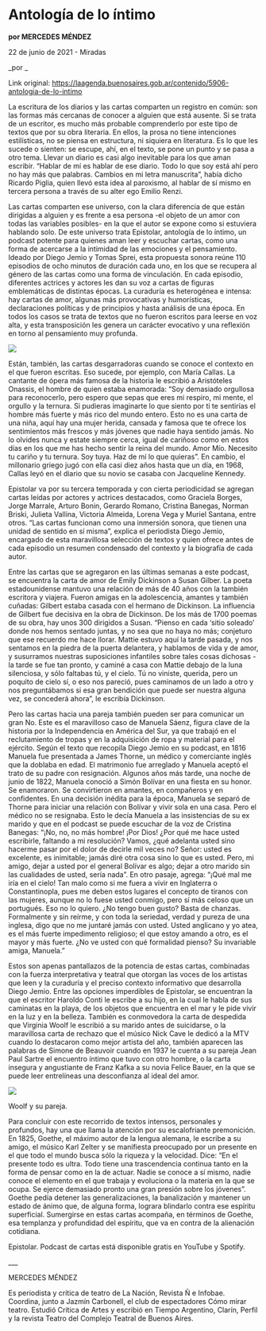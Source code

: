 # Antología de lo íntimo

**por MERCEDES MÉNDEZ**

22 de junio de 2021 - Miradas

_por _

Link original: https://laagenda.buenosaires.gob.ar/contenido/5906-antologia-de-lo-intimo



La escritura de los diarios y las cartas comparten un registro en común: son las formas más cercanas de conocer a alguien que está ausente. Si se trata de un escritor, es mucho más probable comprenderlo por este tipo de textos que por su obra literaria. En ellos, la prosa no tiene intenciones estilísticas, no se piensa en estructura, ni siquiera en literatura. Es lo que les sucede o sienten: se escupe, ahí, en el texto, se pone un punto y se pasa a otro tema. Llevar un diario es casi algo inevitable para los que aman escribir. “Hablar de mí es hablar de ese diario. Todo lo que soy está ahí pero no hay más que palabras. Cambios en mi letra manuscrita”, había dicho Ricardo Piglia, quien llevó esta idea al paroxismo, al hablar de sí mismo en tercera persona a través de su alter ego Emilio Renzi.




Las cartas comparten ese universo, con la clara diferencia de que están dirigidas a alguien y es frente a esa persona -el objeto de un amor con todas las variables posibles- en la que el autor se expone como si estuviera hablando solo. De este universo trata Epistolar, antología de lo íntimo, un podcast potente para quienes aman leer y escuchar cartas, como una forma de acercarse a la intimidad de las emociones y el pensamiento. Ideado por Diego Jemio y Tomas Sprei, esta propuesta sonora reúne 110 episodios de ocho minutos de duración cada uno, en los que se recupera al género de las cartas como una forma de vinculación. En cada episodio, diferentes actrices y actores les dan su voz a cartas de figuras emblemáticas de distintas épocas. La curaduría es heterogénea e intensa: hay cartas de amor, algunas más provocativas y humorísticas, declaraciones políticas y de principios y hasta análisis de una época. En todos los casos se trata de textos que no fueron escritos para leerse en voz alta, y esta transposición les genera un carácter evocativo y una reflexión en torno al pensamiento muy profunda.




![](https://cdn.feater.me/files/images/53557/af19557d-7746-4f2c-bfca-a7dafe4fea1f.jpeg)




Están, también, las cartas desgarradoras cuando se conoce el contexto en el que fueron escritas. Eso sucede, por ejemplo, con María Callas. La cantante de ópera más famosa de la historia le escribió a Aristóteles Onassis, el hombre de quien estaba enamorada: “Soy demasiado orgullosa para reconocerlo, pero espero que sepas que eres mi respiro, mi mente, el orgullo y la ternura. Si pudieras imaginarte lo que siento por ti te sentirías el hombre más fuerte y más rico del mundo entero. Esto no es una carta de una niña, aquí hay una mujer herida, cansada y famosa que te ofrece los sentimientos más frescos y más jóvenes que nadie haya sentido jamás. No lo olvides nunca y estate siempre cerca, igual de cariñoso como en estos días en los que me has hecho sentir la reina del mundo. Amor Mío. Necesito tu cariño y tu ternura. Soy tuya. Haz de mí lo que quieras”. En cambio, el millonario griego jugó con ella casi diez años hasta que un día, en 1968, Callas leyó en el diario que su novio se casaba con Jacqueline Kennedy.




Epistolar va por su tercera temporada y con cierta periodicidad se agregan cartas leídas por actores y actrices destacados, como Graciela Borges, Jorge Marrale, Arturo Bonin, Gerardo Romano, Cristina Banegas, Norman Briski, Julieta Vallina, Victoria Almeida, Lorena Vega y Muriel Santana, entre otros. “Las cartas funcionan como una inmersión sonora, que tienen una unidad de sentido en sí misma”, explica el periodista Diego Jemio, encargado de esta maravillosa selección de textos y quien ofrece antes de cada episodio un resumen condensado del contexto y la biografía de cada autor.




Entre las cartas que se agregaron en las últimas semanas a este podcast, se encuentra la carta de amor de Emily Dickinson a Susan Gilber. La poeta estadounidense mantuvo una relación de más de 40 años con la también escritora y viajera. Fueron amigas en la adolescencia, amantes y también cuñadas: Gilbert estaba casada con el hermano de Dickinson. La influencia de Gilbert fue decisiva en la obra de Dickinson. De los más de 1700 poemas de su obra, hay unos 300 dirigidos a Susan. “Pienso en cada ‘sitio soleado’ donde nos hemos sentado juntas, y no sea que no haya no más; conjeturo que ese recuerdo me hace llorar. Mattie estuvo aquí la tarde pasada, y nos sentamos en la piedra de la puerta delantera, y hablamos de vida y de amor, y susurramos nuestras suposiciones infantiles sobre tales cosas dichosas - la tarde se fue tan pronto, y caminé a casa con Mattie debajo de la luna silenciosa, y sólo faltabas tú, y el cielo. Tú no viniste, querida, pero un poquito de cielo sí, o eso nos pareció, pues caminamos de un lado a otro y nos preguntábamos si esa gran bendición que puede ser nuestra alguna vez, se concederá ahora”, le escribía Dickinson.




Pero las cartas hacia una pareja también pueden ser para comunicar un gran No. Este es el maravilloso caso de Manuela Sáenz, figura clave de la historia por la Independencia en América del Sur, ya que trabajó en el reclutamiento de tropas y en la adquisición de ropa y material para el ejército. Según el texto que recopila Diego Jemio en su podcast, en 1816 Manuela fue presentada a James Thorne, un médico y comerciante inglés que la doblaba en edad. El matrimonio fue arreglado y Manuela aceptó el trato de su padre con resignación. Algunos años más tarde, una noche de junio de 1822, Manuela conoció a Simón Bolívar en una fiesta en su honor. Se enamoraron. Se convirtieron en amantes, en compañeros y en confidentes. En una decisión inédita para la época, Manuela se separó de Thorne para iniciar una relación con Bolívar y vivir sola en una casa. Pero el médico no se resignaba. Esto le decía Manuela a las insistencias de su ex marido y que en el podcast se puede escuchar de la voz de Cristina Banegas: “¡No, no, no más hombre! ¡Por Dios! ¿Por qué me hace usted escribirle, faltando a mi resolución? Vamos, ¿qué adelanta usted sino hacerme pasar por el dolor de decirle mil veces no? Señor: usted es excelente, es inimitable; jamás diré otra cosa sino lo que es usted. Pero, mi amigo, dejar a usted por el general Bolívar es algo; dejar a otro marido sin las cualidades de usted, sería nada”. En otro pasaje, agrega: “¡Qué mal me iría en el cielo! Tan malo como si me fuera a vivir en Inglaterra o Constantinopla, pues me deben estos lugares el concepto de tiranos con las mujeres, aunque no lo fuese usted conmigo, pero sí más celoso que un portugués. Eso no lo quiero. ¿No tengo buen gusto? Basta de chanzas. Formalmente y sin reírme, y con toda la seriedad, verdad y pureza de una inglesa, digo que no me juntaré jamás con usted. Usted anglicano y yo atea, es el más fuerte impedimento religioso; el que estoy amando a otro, es el mayor y más fuerte. ¿No ve usted con qué formalidad pienso? Su invariable amiga, Manuela.”




Estos son apenas pantallazos de la potencia de estas cartas, combinadas con la fuerza interpretativa y teatral que otorgan las voces de los artistas que leen y la curaduría y el preciso contexto informativo que desarrolla Diego Jemio. Entre las opciones imperdibles de Epistolar, se encuentran la que el escritor Haroldo Conti le escribe a su hijo, en la cual le habla de sus caminatas en la playa, de los objetos que encuentra en el mar y le pide vivir en la luz y en la belleza. También es conmovedora la carta de despedida que Virginia Woolf le escribió a su marido antes de suicidarse, o la maravillosa carta de rechazo que el músico Nick Cave le dedicó a la MTV cuando lo destacaron como mejor artista del año, también aparecen las palabras de Simone de Beauvoir cuando en 1937 le cuenta a su pareja Jean Paul Sartre el encuentro íntimo que tuvo con otro hombre, o la carta insegura y angustiante de Franz Kafka a su novia Felice Bauer, en la que se puede leer entrelíneas una desconfianza al ideal del amor.




![](https://cdn.feater.me/files/images/53558/e8f202c8-547c-4292-a555-f422bb92f6ef.jpeg)




Woolf y su pareja.




Para concluir con este recorrido de textos intensos, personales y profundos, hay una que llama la atención por su escalofriante premonición. En 1825, Goethe, el máximo autor de la lengua alemana, le escribe a su amigo, el músico Karl Zelter y se manifiesta preocupado por un presente en el que todo el mundo busca sólo la riqueza y la velocidad. Dice: “En el presente todo es ultra. Todo tiene una trascendencia continua tanto en la forma de pensar como en la de actuar. Nadie se conoce a sí mismo, nadie conoce el elemento en el que trabaja y evoluciona o la materia en la que se ocupa. Se ejerce demasiado pronto una gran presión sobre los jóvenes”. Goethe pedía detener las generalizaciones, la banalización y mantener un estado de ánimo que, de alguna forma, lograra blindarlo contra ese espíritu superficial. Sumergirse en estas cartas acompaña, en términos de Goethe, esa templanza y profundidad del espíritu, que va en contra de la alienación cotidiana.




Epistolar. Podcast de cartas está disponible gratis en YouTube y Spotify.




\_\_\_




MERCEDES MÉNDEZ




Es periodista y crítica de teatro de La Nación, Revista Ñ e Infobae. Coordina, junto a Jazmín Carbonell, el club de espectadores Cómo mirar teatro. Estudió Crítica de Artes y escribió en Tiempo Argentino, Clarín, Perfil y la revista Teatro del Complejo Teatral de Buenos Aires.



